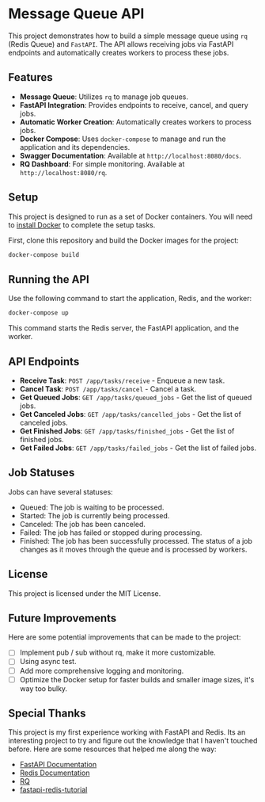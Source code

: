 # Message Queue API

This project demonstrates how to build a simple message queue using `rq` (Redis Queue) and `FastAPI`. The API allows receiving jobs via FastAPI endpoints and automatically creates workers to process these jobs.

## Features

- **Message Queue**: Utilizes `rq` to manage job queues.
- **FastAPI Integration**: Provides endpoints to receive, cancel, and query jobs.
- **Automatic Worker Creation**: Automatically creates workers to process jobs.
- **Docker Compose**: Uses `docker-compose` to manage and run the application and its dependencies.
- **Swagger Documentation**: Available at `http://localhost:8080/docs`.
- **RQ Dashboard**: For simple monitoring. Available at `http://localhost:8080/rq`.

## Setup

This project is designed to run as a set of Docker containers. You will need to [install Docker](https://www.docker.com/) to complete the setup tasks.

First, clone this repository and build the Docker images for the project:

```sh
docker-compose build
```

## Running the API

Use the following command to start the application, Redis, and the worker:

```sh
docker-compose up
```

This command starts the Redis server, the FastAPI application, and the worker.

## API Endpoints

- **Receive Task**: `POST /app/tasks/receive` - Enqueue a new task.
- **Cancel Task**: `POST /app/tasks/cancel` - Cancel a task.
- **Get Queued Jobs**: `GET /app/tasks/queued_jobs` - Get the list of queued jobs.
- **Get Canceled Jobs**: `GET /app/tasks/cancelled_jobs` - Get the list of canceled jobs.
- **Get Finished Jobs**: `GET /app/tasks/finished_jobs` - Get the list of finished jobs.
- **Get Failed Jobs**: `GET /app/tasks/failed_jobs` - Get the list of failed jobs.

## Job Statuses

Jobs can have several statuses:  
- Queued: The job is waiting to be processed.
- Started: The job is currently being processed.
- Canceled: The job has been canceled.
- Failed: The job has failed or stopped during processing.
- Finished: The job has been successfully processed.
The status of a job changes as it moves through the queue and is processed by workers.

## License

This project is licensed under the MIT License.

## Future Improvements

Here are some potential improvements that can be made to the project:

- [ ] Implement pub / sub without rq, make it more customizable.
- [ ] Using async test.
- [ ] Add more comprehensive logging and monitoring.
- [ ] Optimize the Docker setup for faster builds and smaller image sizes, it's way too bulky.

## Special Thanks
This project is my first experience working with FastAPI and Redis. Its an interesting project to try and figure out the knowledge that I haven't touched before. 
Here are some resources that helped me along the way: 

- [FastAPI Documentation](https://fastapi.tiangolo.com/)
- [Redis Documentation](https://redis.io/documentation)
- [RQ](https://python-rq.org/)
- [fastapi-redis-tutorial](https://github.com/redis-developer/fastapi-redis-tutorial)